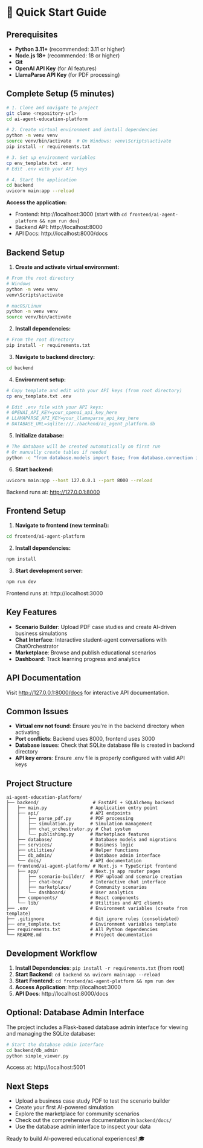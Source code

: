 # 🚀 Quick Start Guide

## Prerequisites
- **Python 3.11+** (recommended: 3.11 or higher)
- **Node.js 18+** (recommended: 18 or higher)
- **Git**
- **OpenAI API Key** (for AI features)
- **LlamaParse API Key** (for PDF processing)

## Complete Setup (5 minutes)

```bash
# 1. Clone and navigate to project
git clone <repository-url>
cd ai-agent-education-platform

# 2. Create virtual environment and install dependencies
python -m venv venv
source venv/bin/activate  # On Windows: venv\Scripts\activate
pip install -r requirements.txt

# 3. Set up environment variables
cp env_template.txt .env
# Edit .env with your API keys

# 4. Start the application
cd backend
uvicorn main:app --reload
```

**Access the application:**
- Frontend: http://localhost:3000 (start with `cd frontend/ai-agent-platform && npm run dev`)
- Backend API: http://localhost:8000
- API Docs: http://localhost:8000/docs

## Backend Setup

1. **Create and activate virtual environment:**
```bash
# From the root directory
# Windows
python -m venv venv
venv\Scripts\activate

# macOS/Linux  
python -m venv venv
source venv/bin/activate
```

2. **Install dependencies:**
```bash
# From the root directory
pip install -r requirements.txt
```

3. **Navigate to backend directory:**
```bash
cd backend
```

4. **Environment setup:**
```bash
# Copy template and edit with your API keys (from root directory)
cp env_template.txt .env

# Edit .env file with your API keys:
# OPENAI_API_KEY=your_openai_api_key_here
# LLAMAPARSE_API_KEY=your_llamaparse_api_key_here
# DATABASE_URL=sqlite:///./backend/ai_agent_platform.db
```

5. **Initialize database:**
```bash
# The database will be created automatically on first run
# Or manually create tables if needed
python -c "from database.models import Base; from database.connection import engine; Base.metadata.create_all(bind=engine)"
```

6. **Start backend:**
```bash
uvicorn main:app --host 127.0.0.1 --port 8000 --reload
```
Backend runs at: http://127.0.0.1:8000

## Frontend Setup

1. **Navigate to frontend (new terminal):**
```bash
cd frontend/ai-agent-platform
```

2. **Install dependencies:**
```bash
npm install
```

3. **Start development server:**
```bash
npm run dev
```
Frontend runs at: http://localhost:3000

## Key Features
- **Scenario Builder**: Upload PDF case studies and create AI-driven business simulations
- **Chat Interface**: Interactive student-agent conversations with ChatOrchestrator
- **Marketplace**: Browse and publish educational scenarios
- **Dashboard**: Track learning progress and analytics

## API Documentation
Visit http://127.0.0.1:8000/docs for interactive API documentation.

## Common Issues
- **Virtual env not found**: Ensure you're in the backend directory when activating
- **Port conflicts**: Backend uses 8000, frontend uses 3000
- **Database issues**: Check that SQLite database file is created in backend directory
- **API key errors**: Ensure .env file is properly configured with valid API keys

## Project Structure
```
ai-agent-education-platform/
├── backend/                    # FastAPI + SQLAlchemy backend
│   ├── main.py                # Application entry point
│   ├── api/                   # API endpoints
│   │   ├── parse_pdf.py       # PDF processing
│   │   ├── simulation.py      # Simulation management
│   │   ├── chat_orchestrator.py # Chat system
│   │   └── publishing.py      # Marketplace features
│   ├── database/              # Database models and migrations
│   ├── services/              # Business logic
│   ├── utilities/             # Helper functions
│   ├── db_admin/              # Database admin interface
│   └── docs/                  # API documentation
├── frontend/ai-agent-platform/ # Next.js + TypeScript frontend
│   ├── app/                   # Next.js app router pages
│   │   ├── scenario-builder/  # PDF upload and scenario creation
│   │   ├── chat-box/          # Interactive chat interface
│   │   ├── marketplace/       # Community scenarios
│   │   └── dashboard/         # User analytics
│   ├── components/            # React components
│   └── lib/                   # Utilities and API clients
├── .env                       # Environment variables (create from template)
├── .gitignore                 # Git ignore rules (consolidated)
├── env_template.txt           # Environment variables template
├── requirements.txt           # All Python dependencies
└── README.md                  # Project documentation
```

## Development Workflow

1. **Install Dependencies**: `pip install -r requirements.txt` (from root)
2. **Start Backend**: `cd backend && uvicorn main:app --reload`
3. **Start Frontend**: `cd frontend/ai-agent-platform && npm run dev`
4. **Access Application**: http://localhost:3000
5. **API Docs**: http://localhost:8000/docs

## Optional: Database Admin Interface

The project includes a Flask-based database admin interface for viewing and managing the SQLite database:

```bash
# Start the database admin interface
cd backend/db_admin
python simple_viewer.py
```

Access at: http://localhost:5001

## Next Steps
- Upload a business case study PDF to test the scenario builder
- Create your first AI-powered simulation
- Explore the marketplace for community scenarios
- Check out the comprehensive documentation in `backend/docs/`
- Use the database admin interface to inspect your data

Ready to build AI-powered educational experiences! 🎓 